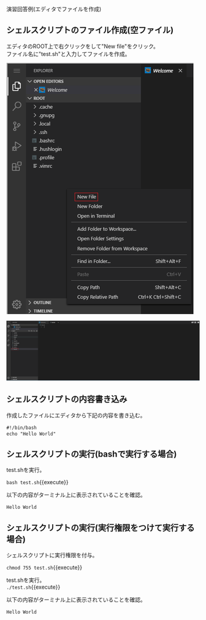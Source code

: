 演習回答例(エディタでファイルを作成)  
## シェルスクリプトのファイル作成(空ファイル)  

エディタのROOT上で右クリックをして"New file"をクリック。  
ファイル名に"test.sh"と入力してファイルを作成。  

![演習1_1](./assets/演習1_1.png)  

![演習1_2](./assets/演習1_2.png)

## シェルスクリプトの内容書き込み  
作成したファイルにエディタから下記の内容を書き込む。  

```
#!/bin/bash
echo "Hello World"
```

## シェルスクリプトの実行(bashで実行する場合)  

test.shを実行。  

`bash test.sh`{{execute}}

以下の内容がターミナル上に表示されていることを確認。  

```
Hello World
```

## シェルスクリプトの実行(実行権限をつけて実行する場合)

シェルスクリプトに実行権限を付与。  

`chmod 755 test.sh`{{execute}}

test.shを実行。  
`./test.sh`{{execute}}

以下の内容がターミナル上に表示されていることを確認。  

```
Hello World
```